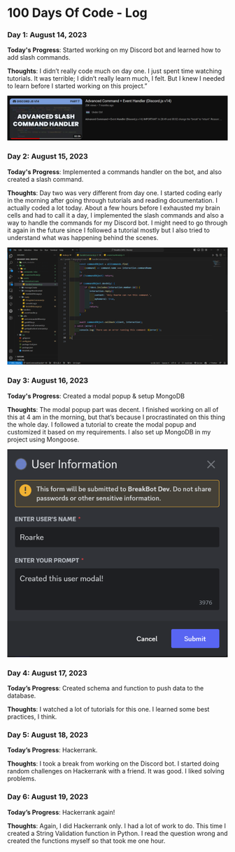 # 100 Days Of Code - Log

### Day 1: August 14, 2023

**Today's Progress**: Started working on my Discord bot and learned how to add slash commands.

**Thoughts**: I didn’t really code much on day one. I just spent time watching tutorials. It was terrible; I didn’t really learn much, I felt. But I knew I needed to learn before I started working on this project.”

![Alt text](imgs/day1.png)

### Day 2: August 15, 2023

**Today's Progress**: Implemented a commands handler on the bot, and also created a slash command.

**Thoughts**: Day two was very different from day one. I started coding early in the morning after going through tutorials and reading documentation. I actually coded a lot today. About a few hours before I exhausted my brain cells and had to call it a day, I implemented the slash commands and also a way to handle the commands for my Discord bot. I might need to go through it again in the future since I followed a tutorial mostly but I also tried to understand what was happening behind the scenes.

![Alt text](imgs/day2.png)

### Day 3: August 16, 2023

**Today's Progress**: Created a modal popup & setup MongoDB

**Thoughts**: The modal popup part was decent. I finished working on all of this at 4 am in the morning, but that’s because I procrastinated on this thing the whole day. I followed a tutorial to create the modal popup and customized it based on my requirements. I also set up MongoDB in my project using Mongoose.

![Alt text](imgs/day3.png)

### Day 4: August 17, 2023

**Today’s Progress**: Created schema and function to push data to the database.

**Thoughts**: I watched a lot of tutorials for this one. I learned some best practices, I think.

### Day 5: August 18, 2023

**Today’s Progress**: Hackerrank.

**Thoughts**: I took a break from working on the Discord bot. I started doing random challenges on Hackerrank with a friend. It was good. I liked solving problems.

### Day 6: August 19, 2023

**Today’s Progress**: Hackerrank again!

**Thoughts**: Again, I did Hackerrank only. I had a lot of work to do. This time I created a String Validation function in Python. I read the question wrong and created the functions myself so that took me one hour.
